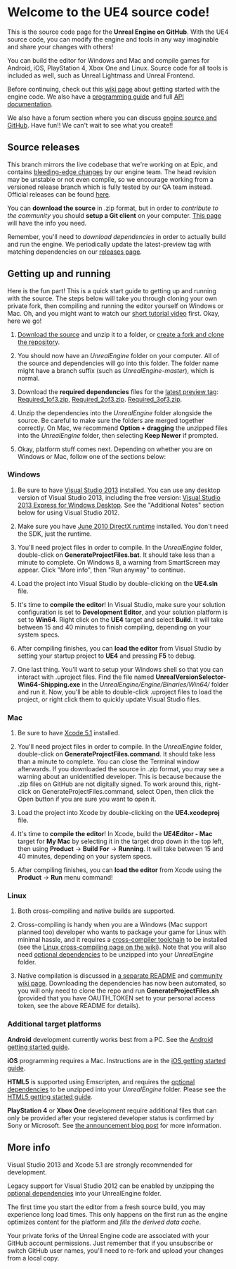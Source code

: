 Welcome to the UE4 source code!
===============================

This is the source code page for the **Unreal Engine on GitHub**.  With the UE4 source code, you can modify the
engine and tools in any way imaginable and share your changes with others!

You can build the editor for Windows and Mac and compile games for Android, iOS, PlayStation 4, Xbox
One and Linux.  Source code for all tools is included as well, such as Unreal Lightmass and Unreal Frontend.

Before continuing, check out this [wiki page](https://wiki.unrealengine.com/GitHub_Setup) about getting started
with the engine code.  We also have a [programming guide](https://docs.unrealengine.com/latest/INT/Programming/index.html) and
full [API documentation](https://docs.unrealengine.com/latest/INT/API/index.html).

We also have a forum section where you can discuss [engine source and GitHub](https://forums.unrealengine.com/forumdisplay.php?1-Development-Discussion).
Have fun!!  We can't wait to see what you create!!



Source releases
---------------

This branch mirrors the live codebase that we're working on at Epic, and contains [bleeding-edge changes](https://github.com/EpicGames/UnrealEngine/commits/master) 
by our engine team. The head revision may be unstable or not even compile, so we encourage working from a versioned release branch which is fully 
tested by our QA team instead. Official releases can be found [here](https://github.com/EpicGames/UnrealEngine/releases).

You can **download the source** in .zip format, but in order to *contribute to the community* you should
**setup a Git client** on your computer.  [This page](http://help.github.com/articles/set-up-git) will have 
the info you need.

Remember, you'll need to _download dependencies_ in order to actually build and run the engine.  We periodically update the latest-preview tag with matching 
dependencies on our [releases page](https://github.com/EpicGames/UnrealEngine/releases).



Getting up and running
----------------------

Here is the fun part!  This is a quick start guide to getting up and running with the source.  The steps below will take you through cloning your own private fork, then compiling and 
running the editor yourself on Windows or Mac.  Oh, and you might want to watch our [short tutorial video](http://youtu.be/usjlNHPn-jo)
first.  Okay, here we go!

1. [Download the source](https://github.com/EpicGames/UnrealEngine/archive/latest-preview.zip) and unzip it to a folder, or 
   [create a fork and clone the repository](https://help.github.com/articles/fork-a-repo).

1. You should now have an _UnrealEngine_ folder on your computer.  All of the source and dependencies will go into this folder.  The folder name might 
   have a branch suffix (such as _UnrealEngine-master_), which is normal.

1. Download the **required dependencies** files for the [latest preview tag](https://github.com/EpicGames/UnrealEngine/releases/tag/latest-preview): 
   [Required_1of3.zip](https://github.com/EpicGames/UnrealEngine/releases/download/latest-preview/Required_1of3.zip), 
   [Required_2of3.zip](https://github.com/EpicGames/UnrealEngine/releases/download/latest-preview/Required_2of3.zip).
   [Required_3of3.zip](https://github.com/EpicGames/UnrealEngine/releases/download/latest-preview/Required_3of3.zip).

1. Unzip the dependencies into the _UnrealEngine_ folder alongside the source.  Be careful to make sure the folders are merged together 
   correctly.  On Mac, we recommend **Option + dragging** the unzipped files into the _UnrealEngine_ folder, then selecting **Keep Newer** if prompted.

1. Okay, platform stuff comes next.  Depending on whether you are on Windows or Mac, follow one of the sections below:


### Windows

1. Be sure to have [Visual Studio 2013](http://www.microsoft.com/en-us/download/details.aspx?id=40787) installed.  You can use any 
   desktop version of Visual Studio 2013, including the free version:  [Visual Studio 2013 Express for Windows Desktop](http://www.microsoft.com/en-us/download/details.aspx?id=40787).
   See the "Additional Notes" section below for using Visual Studio 2012.

1. Make sure you have [June 2010 DirectX runtime](http://www.microsoft.com/en-us/download/details.aspx?id=8109) installed.  You don't need the SDK, just the runtime.

1. You'll need project files in order to compile.  In the _UnrealEngine_ folder, double-click on **GenerateProjectFiles.bat**.  It should take less than a minute to complete.  On Windows 8, a warning from SmartScreen may appear.  Click "More info", then "Run anyway" to continue.

1. Load the project into Visual Studio by double-clicking on the **UE4.sln** file.

1. It's time to **compile the editor**!  In Visual Studio, make sure your solution configuration is set to **Development Editor**, and your solution 
   platform is set to **Win64**.  Right click on the **UE4** target and select **Build**.  It will take between 15 and 40 minutes to finish compiling,
   depending on your system specs.

1. After compiling finishes, you can **load the editor** from Visual Studio by setting your startup project to **UE4** and pressing **F5** to debug.

1. One last thing.  You'll want to setup your Windows shell so that you can interact with .uproject files.  Find the file named **UnrealVersionSelector-Win64-Shipping.exe** in 
   the _UnrealEngine/Engine/Binaries/Win64/_ folder and run it.  Now, you'll be able to double-click .uproject files to load the project, or right click them to quickly update Visual Studio files.         



### Mac

1. Be sure to have [Xcode 5.1](https://itunes.apple.com/us/app/xcode/id497799835) installed.

1. You'll need project files in order to compile.  In the _UnrealEngine_ folder, double-click on **GenerateProjectFiles.command**.  It should take less than a minute to complete.  You can close the Terminal window afterwards.  If you downloaded the source in .zip format, you may see a warning about an unidentified developer.  This is because because the .zip files on GitHub are not digitally signed.  To work around this, right-click on GenerateProjectFiles.command, select Open, then click the Open button if you are sure you want to open it.

1. Load the project into Xcode by double-clicking on the **UE4.xcodeproj** file.

1. It's time to **compile the editor**!  In Xcode, build the **UE4Editor - Mac** target for **My Mac** by selecting it in the target drop down
   in the top left, then using **Product** -> **Build For** -> **Running**.  It will take between 15 and 40 minutes, depending on your system specs.

1. After compiling finishes, you can **load the editor** from Xcode using the **Product** -> **Run** menu command!




### Linux

1. Both cross-compiling and native builds are supported. 

2. Cross-compiling is handy when you are a Windows (Mac support planned too) developer who wants to package your game for Linux with minimal hassle, and it requires a [cross-compiler toolchain](http://cdn.unrealengine.com/qfe/v4_clang-3.5.0_ld-2.24_glibc-2.12.2.zip) to be installed (see the [Linux cross-compiling page on the wiki](https://wiki.unrealengine.com/Compiling_For_Linux)). Note that you will also need [optional dependencies](https://github.com/EpicGames/UnrealEngine/releases/download/latest-preview/Optional.zip) to be unzipped into your _UnrealEngine_ folder.

2. Native compilation is discussed in [a separate README](https://github.com/EpicGames/UnrealEngine/blob/master/Engine/Build/BatchFiles/Linux/README.md) and [community wiki page](https://wiki.unrealengine.com/Building_On_Linux). Downloading the dependencies has now been automated, so you will only need to clone the repo and run **GenerateProjectFiles.sh** (provided that you have OAUTH_TOKEN set to your personal access token, see the above README for details).




### Additional target platforms

**Android** development currently works best from a PC. See the [Android getting started guide](https://docs.unrealengine.com/latest/INT/Platforms/Android/GettingStarted/).

**iOS** programming requires a Mac. Instructions are in the [iOS getting started guide](https://docs.unrealengine.com/latest/INT/Platforms/iOS/GettingStarted/index.html).

**HTML5** is supported using Emscripten, and requires the [optional dependencies](https://github.com/EpicGames/UnrealEngine/releases/download/latest-preview/Optional.zip) to be unzipped into your _UnrealEngine_ folder. Please see the [HTML5 getting started guide](https://docs.unrealengine.com/latest/INT/Platforms/HTML5/GettingStarted/index.html).

**PlayStation 4** or **Xbox One** development require additional files that can only be provided after your registered developer status is confirmed by Sony or Microsoft. See [the announcement blog post](https://www.unrealengine.com/blog/playstation-4-and-xbox-one-now-supported) for more information.



More info
---------

Visual Studio 2013 and Xcode 5.1 are strongly recommended for development.

Legacy support for Visual Studio 2012 can be enabled by unzipping the [optional dependencies](https://github.com/EpicGames/UnrealEngine/releases/download/latest-preview/Optional.zip) into your UnrealEngine folder.

The first time you start the editor from a fresh source build, you may experience long load times.  This only happens on the first 
run as the engine optimizes content for the platform and _fills the derived data cache_.

Your private forks of the Unreal Engine code are associated with your GitHub account permissions.  Just remember
that if you unsubscribe or switch GitHub user names, you'll need to re-fork and upload your changes from a local copy. 

